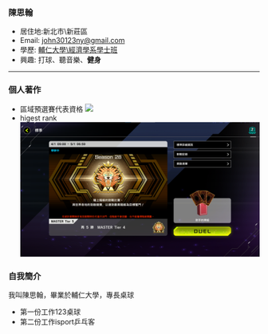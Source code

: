 ### 陳思翰

- 居住地:新北市\新莊區
- Email: john30123ny@gmail.com
- 學歷: [ 輔仁大學\經濟學系學士班 ](https://www.economics.fju.edu.tw/)
- 興趣: 打球、聽音樂、**健身**
<hr>

### 個人著作
- 區域預選賽代表資格
![](https://i.imgur.com/eJHGFRS.png)
- higest rank
![](pic.png)
### 自我簡介
我叫陳思翰，畢業於輔仁大學，專長桌球
- 第一份工作123桌球
- 第二份工作isport乒乓客
